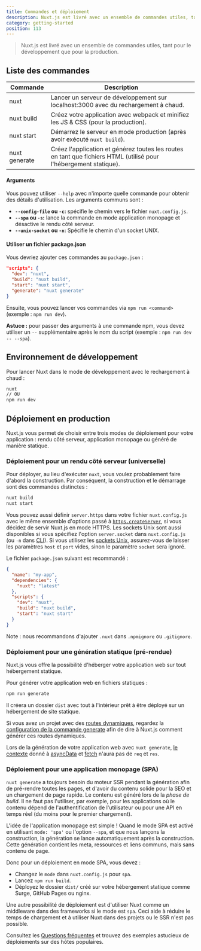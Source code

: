 ```yaml
---
title: Commandes et déploiement
description: Nuxt.js est livré avec un ensemble de commandes utiles, tant pour le développement que pour la production.
category: getting-started
position: 113
---
```


> Nuxt.js est livré avec un ensemble de commandes utiles, tant pour le développement que pour la production.

## Liste des commandes

| Commande      | Description                                                                                                       |
|---------------|-------------------------------------------------------------------------------------------------------------------|
| nuxt          | Lancer un serveur de développement sur localhost:3000 avec du rechargement à chaud.                               |
| nuxt build    | Créez votre application avec webpack et minifiez les JS & CSS (pour la production).                               |
| nuxt start    | Démarrez le serveur en mode production (après avoir exécuté `nuxt build`).                                        |
| nuxt generate | Créez l'application et générez toutes les routes en tant que fichiers HTML (utilisé pour l'hébergement statique). |

#### Arguments

Vous pouvez utiliser `--help` avec n'importe quelle commande pour obtenir des détails d'utilisation. Les arguments communs sont :

- **`--config-file` ou `-c`:** spécifie le chemin vers le fichier `nuxt.config.js`.
- **`--spa` ou `-s`:** lance la commande en mode application monopage et désactive le rendu côté serveur.
- **`--unix-socket` ou `-n`:** Spécifie le chemin d'un socket UNIX.

#### Utiliser un fichier package.json

Vous devriez ajouter ces commandes au `package.json` :

```json
"scripts": {
  "dev": "nuxt",
  "build": "nuxt build",
  "start": "nuxt start",
  "generate": "nuxt generate"
}
```

Ensuite, vous pouvez lancer vos commandes via `npm run <command>` (exemple : `npm run dev`).

<div class="Alert Alert--nuxt-green">

<b>Astuce :</b> pour passer des arguments à une commande npm, vous devez utiliser un <code>--</code> supplémentaire après le nom du script (exemple : <code>npm run dev -- --spa</code>).

</div>

## Environnement de développement

Pour lancer Nuxt dans le mode de développement avec le rechargement à chaud :

```bash
nuxt
// OU
npm run dev
```

## Déploiement en production

Nuxt.js vous permet de choisir entre trois modes de déploiement pour votre application : rendu côté serveur, application monopage ou généré de manière statique.

### Déploiement pour un rendu côté serveur (universelle)

Pour déployer, au lieu d'exécuter `nuxt`, vous voulez probablement faire d'abord la construction. Par conséquent, la construction et le démarrage sont des commandes distinctes :

```bash
nuxt build
nuxt start
```

Vous pouvez aussi définir `server.https` dans votre fichier `nuxt.config.js` avec le même ensemble d'options passé à [`https.createServer`](https://nodejs.org/api/https.html), si vous décidez de servir Nuxt.js en mode HTTPS.
Les sockets Unix sont aussi disponibles si vous spécifiez l'option `server.socket` dans `nuxt.config.js` (ou `-n` dans [CLI](https://nuxtjs.org/guide/commands#list-of-commands)).
Si vous utilisez les [sockets Unix](https://en.wikipedia.org/wiki/Berkeley_sockets), assurez-vous de laisser les paramètres `host` et `port` vides, sinon le paramètre `socket` sera ignoré.

Le fichier `package.json` suivant est recommandé :

```json
{
  "name": "my-app",
  "dependencies": {
    "nuxt": "latest"
  },
  "scripts": {
    "dev": "nuxt",
    "build": "nuxt build",
    "start": "nuxt start"
  }
}
```

Note : nous recommandons d'ajouter `.nuxt` dans `.npmignore` ou `.gitignore`.

### Déploiement pour une génération statique (pré-rendue)

Nuxt.js vous offre la possibilité d'héberger votre application web sur tout hébergement statique.

Pour générer votre application web en fichiers statiques :

```bash
npm run generate
```

Il créera un dossier `dist` avec tout à l'intérieur prêt à être déployé sur un hébergement de site statique.

Si vous avez un projet avec des [routes dynamiques](/guide/routing#dynamic-routes), regardez la [configuration de la commande generate](/api/configuration-generate) afin de dire à Nuxt.js comment générer ces routes dynamiques.

<div class="Alert">

Lors de la génération de votre application web avec `nuxt generate`, [le contexte](/api/context) donné à [asyncData](/guide/async-data) et [fetch](/guide/vuex-store#la-m-thode-fetch) n'aura pas de `req` et `res`.

</div>

### Déploiement pour une application monopage (SPA)

`nuxt generate` a toujours besoin du moteur SSR pendant la génération afin de pré-rendre toutes les pages, et d'avoir du contenu solide pour la SEO et un chargement de page rapide. Le contenu est généré lors de la *phase de build*. Il ne faut pas l'utiliser, par exemple, pour les applications où le contenu dépend de l'authentification de l'utilisateur ou pour une API en temps réel (du moins pour le premier chargement).

L'idée de l'application monopage est simple ! Quand le mode SPA est activé en utilisant `mode: 'spa'` ou l'option `--spa`, et que nous lançons la construction, la génération se lance automatiquement après la construction. Cette génération contient les meta, ressources et liens communs, mais sans contenu de page.

Donc pour un déploiement en mode SPA, vous devez :

- Changez le `mode` dans `nuxt.config.js` pour `spa`.
- Lancez `npm run build`.
- Déployez le dossier `dist/` créé sur votre hébergement statique comme Surge, GitHub Pages ou nginx.

Une autre possibilité de déploiement est d'utiliser Nuxt comme un middleware dans des frameworks si le mode est `spa`. Ceci aide à réduire le temps de chargement et à utiliser Nuxt dans des projets ou le SSR n'est pas possible.

<div class="Alert">

Consultez les [Questions fréquentes](/faq) et trouvez des exemples astucieux de déploiements sur des hôtes populaires.

</div>
